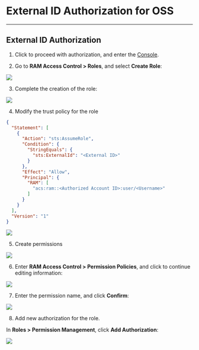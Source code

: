 # External ID Authorization for OSS
---

## External ID Authorization

1. Click to proceed with authorization, and enter the [Console](https://signin.aliyun.com/login.htm?callback=https%3A%2F%2Fram.console.aliyun.com%2Foverview%3Fspm%3D5176.21213303.8115314850.3.1b7b53c9cMMP17%26scm%3D20140722.S_card%40%40%25E4%25BA%25A7%25E5%2593%2581%40%40590572.S_card0.ID_card%40%40%25E4%25BA%25A7%25E5%2593%2581%40%40590572-RL_RAM-OR_ser-V_3-P0_0#/main).

2. Go to **RAM Access Control > Roles**, and select **Create Role**:

![](img/cn1.png)

3. Complete the creation of the role:

![](img/cn2.png)

4. Modify the trust policy for the role

```json
{
  "Statement": [
    {
      "Action": "sts:AssumeRole",
      "Condition": {
        "StringEquals": {
          "sts:ExternalId": "<External ID>"
        }
      },
      "Effect": "Allow",
      "Principal": {
        "RAM": [
          "acs:ram::<Authorized Account ID>:user/<Username>"
        ]
      }
    }
  ],
  "Version": "1"
}
```

![](img/cn4.png)

5. Create permissions

![](img/cn7.png)

6. Enter **RAM Access Control > Permission Policies**, and click to continue editing information:

![](img/cn8.png)

7. Enter the permission name, and click **Confirm**:

![](img/cn8-1.png)

8. Add new authorization for the role.

In **Roles > Permission Management**, click **Add Authorization**:

![](img/cn9.png)